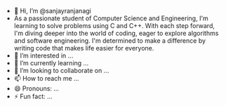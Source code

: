 - 👋 Hi, I’m @sanjayranjanagi
- As a passionate student of Computer Science and Engineering, I'm learning to solve problems using C and
 C++. With each step forward, I'm diving deeper into the world of coding, eager to explore algorithms and
 software engineering. I'm determined to make a difference by writing code that makes life easier for
 everyone. 
- 👀 I’m interested in ...
- 🌱 I’m currently learning ...
- 💞️ I’m looking to collaborate on ...
- 📫 How to reach me ...
- 😄 Pronouns: ...
- ⚡ Fun fact: ...

<!---
sanjayranjanagi/sanjayranjanagi is a ✨ special ✨ repository because its `README.md` (this file) appears on your GitHub profile.
You can click the Preview link to take a look at your changes.
--->

